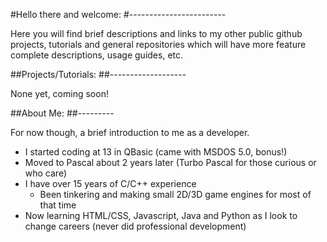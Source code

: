#Hello there and welcome:
#------------------------

Here you will find brief descriptions and links to my other public github projects, tutorials and general repositories which will have more feature complete descriptions, usage guides, etc.

##Projects/Tutorials:
##-------------------

None yet, coming soon!

##About Me:
##---------

For now though, a brief introduction to me as a developer.

  - I started coding at 13 in QBasic (came with MSDOS 5.0, bonus!)
  - Moved to Pascal about 2 years later (Turbo Pascal for those curious or who care)
  - I have over 15 years of C/C++ experience
    - Been tinkering and making small 2D/3D game engines for most of that time
  - Now learning HTML/CSS, Javascript, Java and Python as I look to change careers (never did professional development)
